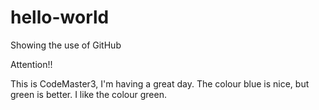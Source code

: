# hello-world
Showing the use of GitHub

Attention!!

This is CodeMaster3, I'm having a great day.
The colour blue is nice, but green is better. I like the colour green.

